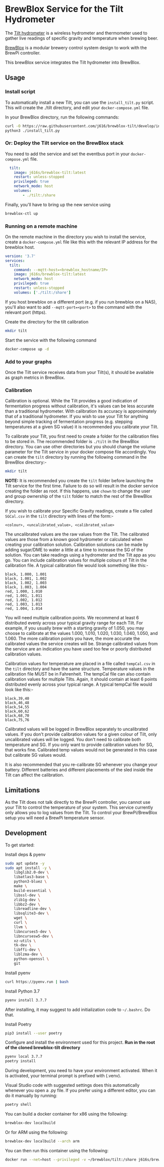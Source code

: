 # BrewBlox Service for the Tilt Hydrometer

The [Tilt hydrometer](https://tilthydrometer.com/) is a wireless hydrometer and thermometer used to gather live readings of specific gravity and temperature when brewing beer.

[BrewBlox](https://brewpi.com/) is a modular brewery control system design to work with the BrewPi controller.

This brewBlox service integrates the Tilt hydrometer into BrewBlox.

## Usage

### Install script

To automatically install a new Tilt, you can use the `install_tilt.py` script.
This will create the ./tilt directory, and edit your `docker-compose.yml` file.

In your BrewBlox directory, run the following commands:

```bash
curl -O https://raw.githubusercontent.com/j616/brewblox-tilt/develop/install_tilt.py
python3 ./install_tilt.py
```

### Or: Deploy the Tilt service on the BrewBlox stack

You need to add the service and set the eventbus port in your `docker-compose.yml` file.

```yaml
  tilt:
    image: j616s/brewblox-tilt:latest
    restart: unless-stopped
    privileged: true
    network_mode: host
    volumes:
        - ./tilt:/share
```

Finally, you'll have to bring up the new service using

```bash
brewblox-ctl up
```

### Running on a remote machine
On the remote machine in the directory you wish to install the service, create a `docker-compose.yml` file like this with the relevant IP address for the brewblox host.
```yaml
version: '3.7'
services:
  tilt:
    command: --mqtt-host=<brewblox_hostname/IP>
    image: j616s/brewblox-tilt:latest
    network_mode: host
    privileged: true
    restart: unless-stopped
    volumes: ['./tilt:/share']
```
If you host brewblox on a different port (e.g. if you run brewblox on a NAS), you'll also want to add `--mqtt-port=<port>` to the command with the relevant port (https).

Create the directory for the tilt calibration
```bash
mkdir tilt
```

Start the service with the following command
```bash
docker-compose up -d
```

### Add to your graphs

Once the Tilt service receives data from your Tilt(s), it should be available as graph metrics in BrewBlox.

### Calibration

Calibration is optional. While the Tilt provides a good indication of fermentation progress without calibration, it's values can be less accurate than a traditional hydrometer. With calibration its accuracy is approximately that of a traditional hydrometer. If you wish to use your Tilt for anything beyond simple tracking of fermentation progress (e.g. stepping temperatures at a given SG value) it is recommended you calibrate your Tilt.

To calibrate your Tilt, you first need to create a folder for the calibration files to be stored in. The recommended folder is `./tilt` in the BrewBlox directory. You can use other directories but you should change the volume parameter for the Tilt service in your docker compose file accordingly. You can create the `tilt` directory by running the following command in the BrewBlox directory:-

```bash
mkdir tilt
```

**NOTE:** It is recommended you create the `tilt` folder before launching the Tilt service for the first time. Failure to do so will result in the docker service creating the folder as root. If this happens, use `chown` to change the user and group ownership of the `tilt` folder to match the rest of the BrewBlox directory.

If you wish to calibrate your Specific Gravity readings, create a file called `SGCal.csv` in the `tilt` directory with lines of the form:-

```
<colour>, <uncalibrated_value>, <calibrated_value>
```

The uncalibrated values are the raw values from the Tilt. The calibrated values are those from a known good hydrometer or calculated when creating your calibration solution. Calibration solutions can be made by adding sugar/DME to water a little at a time to increase the SG of the solution. You can take readings using a hydrometer and the Tilt app as you go. You can include calibration values for multiple colours of Tilt in the calibration file. A typical calibration file would look something like this:-

```
black, 1.000, 1.001
black, 1.001, 1.002
black, 1.002, 1.003
black, 1.003, 1.004
red, 1.000, 1.010
red, 1.001, 1.011
red, 1.002, 1.012
red, 1.003, 1.013
red, 1.004, 1.014
```

You will need multiple calibration points. We recommend at least 6 distributed evenly across your typical gravity range for each Tilt. For example, if you usually brew with a starting gravity of 1.050, you may choose to calibrate at the values 1.000, 1.010, 1.020, 1.030, 1.040, 1.050, and 1.060. The more calibration points you have, the more accurate the calibrated values the service creates will be. Strange calibrated values from the service are an indication you have used too few or poorly distributed calibration values.

Calibration values for temperature are placed in a file called `tempCal.csv` in the `tilt` directory and have the same structure. Temperature values in the calibration file MUST be in Fahrenheit. The tempCal file can also contain calibration values for multiple Tilts. Again, it should contain at least 6 points distributed evenly across your typical range. A typical tempCal file would look like this:-

```
black,39,40
black,46,48
black,54,55
black,60,62
black,68,70
black,75,76
```

Calibrated values will be logged in BrewBlox separately to uncalibrated values. If you don't provide calibration values for a given colour of Tilt, only uncalibrated values will be logged. You don't need to calibrate both temperature and SG. If you only want to provide calibration values for SG, that works fine. Calibrated temp values would not be generated in this case but calibrate SG values would.

It is also recommended that you re-calibrate SG whenever you change your battery. Different batteries and different placements of the sled inside the Tilt can affect the calibration.

## Limitations

As the Tilt does not talk directly to the BrewPi controller, you cannot use your Tilt to control the temperature of your system. This service currently only allows you to log values from the Tilt. To control your BrewPi/BrewBlox setup you will need a BrewPi temperature sensor.

## Development

To get started:

Install deps & pyenv
```bash
sudo apt update -y
sudo apt install -y \
    libglib2.0-dev \
    libatlas3-base \
    python3-bluez \
    make \
    build-essential \
    libssl-dev \
    zlib1g-dev \
    libbz2-dev \
    libreadline-dev \
    libsqlite3-dev \
    wget \
    curl \
    llvm \
    libncurses5-dev \
    libncursesw5-dev \
    xz-utils \
    tk-dev \
    libffi-dev \
    liblzma-dev \
    python-openssl \
    git
```

Install pyenv
```bash
curl https://pyenv.run | bash
```

Install Python 3.7
```bash
pyenv install 3.7.7
```
After installing, it may suggest to add initialization code to `~/.bashrc`. Do that.

Install Poetry
```bash
pip3 install --user poetry
```

Configure and install the environment used for this project.
__Run in the root of the cloned brewblox-tilt directory__
```bash
pyenv local 3.7.7
poetry install
```

During development, you need to have your environment activated. When it is activated, your terminal prompt is prefixed with (.venv).

Visual Studio code with suggested settings does this automatically whenever you open a .py file. If you prefer using a different editor, you can do it manually by running:
```bash
poetry shell
```

You can build a docker container for x86 using the following:

```bash
brewblox-dev localbuild
```

Or for ARM using the following:

```bash
brewblox-dev localbuild --arch arm
```

You can then run this container using the following:

```bash
docker run --net=host --privileged -v ~/brewblox/tilt:/share j616s/brewblox-tilt:local
```
